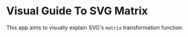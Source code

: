 # Visual Guide To SVG Matrix

This app aims to visually explain SVG's `matrix` transformation function